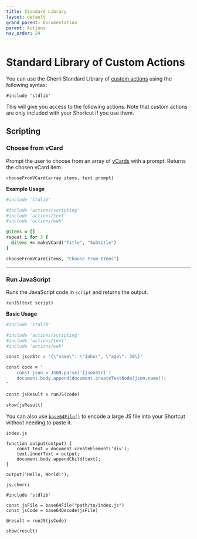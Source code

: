 ```yaml
---
title: Standard Library
layout: default
grand_parent: Documentation
parent: Actions
nav_order: 24
---
```


# Standard Library of Custom Actions

You can use the Cherri Standard Library of [custom actions](/language/custom-actions) using the following syntax:

```
#include 'stdlib'
```

This will give you access to the following actions. Note that custom actions are only included with your Shortcut if you use them.

## Scripting

### Choose from vCard

Prompt the user to choose from an array of [vCards](/language/vcards) with a prompt. Returns the chosen vCard item.

```
chooseFromVCard(array items, text prompt)
```

**Example Usage**

```ruby
#include 'stdlib'

#include 'actions/scripting'
#include 'actions/text'
#include 'actions/web'

@items = []
repeat i for 3 {
  @items += makeVCard("Title", "Subtitle")
}

chooseFromVCard(items, "Choose From Items")
```

---

### Run JavaScript

Runs the JavaScript code in `script` and returns the output.

```
runJS(text script)
```

**Basic Usage**

```ruby
#include 'stdlib'

#include 'actions/scripting'
#include 'actions/text'
#include 'actions/web'

const jsonStr = '{\"name\": \"John\", \"age\": 30\}'

const code = "
    const json = JSON.parse('{jsonStr}')
    document.body.append(document.createTextNode(json.name));
"

const jsResult = runJS(code)

show(jsResult)
```

You can also use [`base64File()`](/language/standard/builtin#base64-encode-file) to encode a large JS file into your Shortcut without needing to paste it.

`index.js`
```
function output(output) {
    const text = document.createElement('div');
    text.innerText = output;
    document.body.appendChild(text);
}

output('Hello, World!');
```

`js.cherri`
```
#include 'stdlib'

const jsFile = base64File("path/to/index.js")
const jsCode = base64Decode(jsFile)

@result = runJS(jsCode)

show(result)
```
